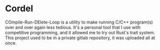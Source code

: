 # Cordel
COmpile-Run-DElete-Loop is a utility to make running C/C++ program(s) over and over again less tedious. It's a personal tool that I use with competitive programming, and it allowed me to try out Rust's trait system.
This project used to be in a private gitlab repository, it was uploaded all at once. 
